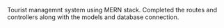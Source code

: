 Tourist managemnt system using MERN stack. Completed the routes and controllers along with the models and database connection.
